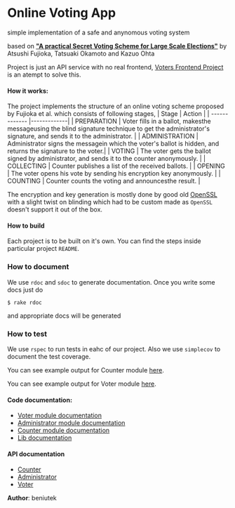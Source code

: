 # Online Voting App

simple implementation of a safe and anynomous voting system

based on [**"A practical Secret Voting Scheme for Large Scale Elections"**](https://link.springer.com/chapter/10.1007/3-540-57220-1_66)
by Atsushi Fujioka, Tatsuaki Okamoto and Kazuo Ohta

Project is just an API service with no real frontend, [Voters Frontend Project](https://github.com/merynos94/voters) is an atempt to solve this.


#### How it works:

The project implements the structure of an online voting scheme proposed by Fujioka et al. which consists of following stages,
| Stage        | Action      |
| ------------- |-------------|
| PREPARATION |  Voter fills in a ballot, makesthe messageusing the blind signature technique to get the administrator's signature, and sends it to the administrator. |
| ADMINISTRATION |  Administrator signs the messagein which the voter's ballot is hidden, and returns the signature to the voter.|
| VOTING |  The voter gets the ballot signed by administrator, and sends it to the counter anonymously. |
| COLLECTING | Counter publishes a list of the received ballots. |
| OPENING | The voter opens his vote by sending his encryption key anonymously. |
| COUNTING | Counter counts the voting and announcesthe result. |

The encryption and key generation is mostly done by good old [OpenSSL](https://ruby.github.io/openssl/) with a slight twist on blinding which had to be custom made as `OpenSSL` doesn't support it out of the box.

#### How to build
Each project is to be built on it's own. You can find the steps inside particular project `README`.

### How to document

We use `rdoc` and `sdoc` to generate documentation. Once you write some docs just do
```
$ rake rdoc
```
and appropriate docs will be generated

### How to test

We use `rspec` to run tests in eahc of our project. Also we use `simplecov` to document the test coverage.

You can see example output for Counter module [here](https://beniutek.github.io/online_voting/counter/coverage/index.html).

You can see example output for Voter module [here](https://beniutek.github.io/online_voting/voter/coverage/).

#### Code documentation:
* [Voter module documentation](https://beniutek.github.io/online_voting/voter/doc/index.html)
* [Administrator module documentation](https://beniutek.github.io/online_voting/administrator/doc/index.html)
* [Counter module documentation](https://beniutek.github.io/online_voting/counter/doc/index.html)
* [Lib documentation](https://beniutek.github.io/online_voting/lib/doc/index.html)

#### API documentation
* [Counter](https://counter4.docs.apiary.io/l)
* [Administrator](https://admin58.docs.apiary.io/)
* [Voter](https://voterprojectpi.docs.apiary.io/)

**Author**: beniutek
